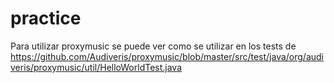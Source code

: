 # practice

Para utilizar proxymusic se puede ver como se utilizar en los tests de
https://github.com/Audiveris/proxymusic/blob/master/src/test/java/org/audiveris/proxymusic/util/HelloWorldTest.java
